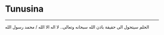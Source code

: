 # Tunusina
--------------------------------------------------------------------------
الحلم سيتحول الى حقيقة باذن الله سبحانه وتعالى..
لا اله الا الله / محمد رسول الله
